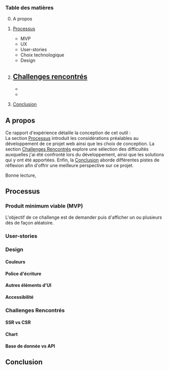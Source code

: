 ### Table des matières
0. A propos 

1. [Processus](#processus)
    - MVP
    - UX
    - User-stories
    - Choix technologique
    - Design

2. [Challenges rencontrés](#challenges-rencontrés)
    - 
    - 
    - 

3. [Conclusion](#conclusion)


## A propos

Ce rapport d'expérience détaille la conception de cet outil :  
La section [Processus](#processus) introduit les considérations préalables au développement de ce projet web ainsi que les choix de conception. 
La section [Challenges Rencontrés](#challenges-rencontrés) explore une sélection des difficultés auxquelles j'ai été confronté lors du développement, ainsi que les solutions qui y ont été apportées. 
Enfin, la [Conclusion](#conclusion) aborde différentes pistes de réflexion afin d'offrir une meilleure perspective sur ce projet.

Bonne lecture,

## Processus

### Produit minimum viable (MVP)
L'objectif de ce challenge est de demander puis d'afficher un ou plusieurs dés de façon aléatoire.

### User-stories

### Design
#### Couleurs
#### Police d'écriture
#### Autres éléments d'UI
#### Accessibilité

### Challenges Rencontrés
#### SSR vs CSR
#### Chart
#### Base de donnée vs API

## Conclusion
